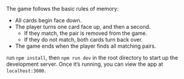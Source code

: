 The game follows the basic rules of memory:

* All cards begin face down.
* The player turns one card face up, and then a second.
  * If they match, the pair is removed from the game.
  * If they do not match, both cards turn back over.
* The game ends when the player finds all matching pairs.


run `npm install`, then `npm run dev` in the root
directory to start up the development server. Once it’s running, you can view
the app at `localhost:3000`.
